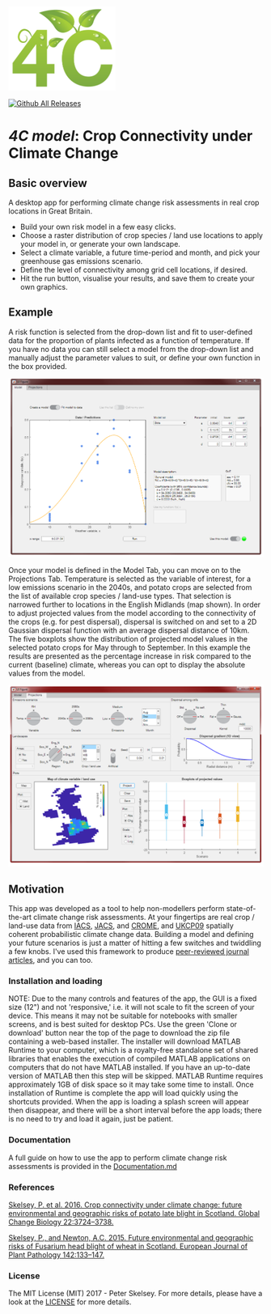 <p align="left">
<img width="212" height="166"  src="https://github.com/pskelsey/4C/blob/gh-pages/4CLogo.png">
</p>


[![Github All Releases](https://img.shields.io/github/downloads/pskelsey/4C-model/total.svg)]()
   
# _4C model_: Crop Connectivity under Climate Change

## Basic overview
A desktop app for performing climate change risk assessments in real crop locations in Great Britain. 
* Build your own risk model in a few easy clicks.
* Choose a raster distribution of crop species / land use locations to apply your model in, or generate your own landscape.
* Select a climate variable, a future time-period and month, and pick your greenhouse gas emissions scenario.
* Define the level of connectivity among grid cell locations, if desired.
* Hit the run button, visualise your results, and save them to create your own graphics. 

## Example
A risk function is selected from the drop-down list and fit to user-defined data for the proportion of plants infected as a function of temperature. If you have no data you can still select a model from the drop-down list and manually adjust the parameter values to suit, or define your own function in the box provided. 

<p align="center">
  <img src="https://github.com/pskelsey/4C/blob/gh-pages/modelsTabLarge.png">
</p>
Once your model is defined in the Model Tab, you can move on to the Projections Tab. Temperature is selected as the variable of interest, for a low emissions scenario in the 2040s, and potato crops are selected from the list of available crop species / land-use types. That selection is narrowed further to locations in the English Midlands (map shown). In order to adjust projected values from the model according to the connectivity of the crops (e.g. for pest dispersal), dispersal is switched on and set to a 2D Gaussian dispersal function with an average dispersal distance of 10km. The five boxplots show the distribution of projected model values in the selected potato crops for May through to September. In this example the results are presented as the percentage increase in risk compared to the current (baseline) climate, whereas you can opt to display the absolute values from the model. 
<p>
  
</p>
<p align="left">
  <img src="https://github.com/pskelsey/4C/blob/gh-pages/projectionsTabLarge.png">
</p>

## Motivation
This app was developed as a tool to help non-modellers perform state-of-the-art climate change risk assessments. At your fingertips are real crop / land-use data from [IACS](https://ec.europa.eu/agriculture/direct-support/iacs_en), [JACS](http://www.gov.scot/Topics/Statistics/Browse/Agriculture-Fisheries/PubFinalResultsJuneCensus), and [CROME](https://data.gov.uk/data/search?q=CROME), and [UKCP09](http://ukclimateprojections.metoffice.gov.uk/21678) spatially coherent probabilistic climate change data. Building a model and defining your future scenarios is just a matter of hitting a few switches and twiddling a few knobs. I've used this framework to produce [peer-reviewed journal articles](#references), and you can too. 

### Installation and loading
NOTE: Due to the many controls and features of the app, the GUI is a fixed size (12") and not 'responsive,' i.e. it will not scale to fit the screen of your device. This means it may not be suitable for notebooks with smaller screens, and is best suited for desktop PCs. 
Use the green 'Clone or download' button near the top of the page to download the zip file containing a web-based installer. The installer will download MATLAB Runtime to your computer, which is a royalty-free standalone set of shared libraries that enables the execution of compiled MATLAB applications on computers that do not have MATLAB installed. If you have an up-to-date version of MATLAB then this step will be skipped. MATLAB Runtime requires approximately 1GB of disk space so it may take some time to install. Once installation of Runtime is complete the app will load quickly using the shortcuts provided. When the app is loading a splash screen will appear then disappear, and there will be a short interval before the app loads; there is no need to try and load it again, just be patient. 

### Documentation
A full guide on how to use the app to perform climate change risk assessments is provided in the [Documentation.md](https://github.com/pskelsey/4C/blob/master/docs/Documentation.md)

### References
[Skelsey, P. et al. 2016. Crop connectivity under climate change: future environmental and geographic risks of potato late blight in Scotland. Global Change Biology 22:3724–3738.](http://onlinelibrary.wiley.com/doi/10.1111/gcb.13368/full)

[Skelsey, P., and Newton, A.C. 2015. Future environmental and geographic risks of Fusarium head blight of wheat in Scotland. European Journal of Plant Pathology 142:133–147.](https://link.springer.com/article/10.1007/s10658-015-0598-7)

### License
The MIT License (MIT) 2017 - Peter Skelsey. For more details, please have a look at the [LICENSE](https://github.com/pskelsey/4C-model/blob/master/LICENSE) for more details.
